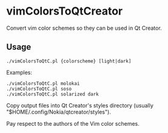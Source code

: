 vimColorsToQtCreator
===================

Convert vim color schemes so they can be used in Qt Creator.

Usage
-----

    ./vimColorsToQtC.pl {colorscheme} [light|dark]

Examples:

    ./vimColorsToQtC.pl molokai
    ./vimColorsToQtC.pl soso
    ./vimColorsToQtC.pl solarized dark

Copy output files into Qt Creator's styles directory (usually "$HOME/.config/Nokia/qtcreator/styles").

Pay respect to the authors of the Vim color schemes.

